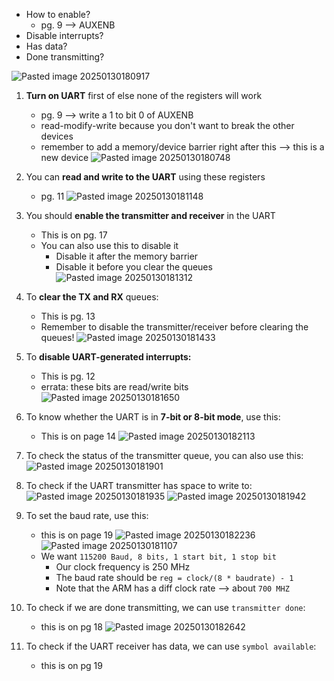 * How to enable?
	* pg. 9 ⟶ AUXENB
* Disable interrupts?
* Has data?
* Done transmitting?

![Pasted image 20250130180917](Pasted%20image%2020250130180917.png)



1. **Turn on UART** first of else none of the registers will work
	* pg. 9 ⟶ write a 1 to bit 0 of AUXENB
	* read-modify-write because you don't want to break the other devices
	* remember to add a memory/device barrier right after this ⟶ this is a new device
	![Pasted image 20250130180748](Pasted%20image%2020250130180748.png)
2. You can **read and write to the UART** using these registers
	* pg. 11
	![Pasted image 20250130181148](Pasted%20image%2020250130181148.png)
3. You should **enable the transmitter and receiver** in the UART
	* This is on pg. 17
	* You can also use this to disable it
		* Disable it after the memory barrier
		* Disable it before you clear the queues
	![Pasted image 20250130181312](Pasted%20image%2020250130181312.png)

4. To **clear the TX and RX** queues:
	* This is pg. 13
	* Remember to disable the transmitter/receiver before clearing the queues!
	![Pasted image 20250130181433](Pasted%20image%2020250130181433.png)

5. To **disable UART-generated interrupts:**
	* This is pg. 12
	* errata: these bits are read/write bits
	![Pasted image 20250130181650](Pasted%20image%2020250130181650.png)
6. To know whether the UART is in **7-bit or 8-bit mode**, use this:
	* This is on page 14
	![Pasted image 20250130182113](Pasted%20image%2020250130182113.png)
7. To check the status of the transmitter queue, you can also use this:
	![Pasted image 20250130181901](Pasted%20image%2020250130181901.png)

8. To check if the UART transmitter has space to write to:
	![Pasted image 20250130181935](Pasted%20image%2020250130181935.png)
	![Pasted image 20250130181942](Pasted%20image%2020250130181942.png)
9. To set the baud rate, use this:
	* this is on page 19
	![Pasted image 20250130182236](Pasted%20image%2020250130182236.png)
	![Pasted image 20250130181107](Pasted%20image%2020250130181107.png)
	* We want `115200 Baud, 8 bits, 1 start bit, 1 stop bit`
		* Our clock frequency is 250 MHz
		* The baud rate should be `reg = clock/(8 * baudrate) - 1`
		* Note that the ARM has a diff clock rate ⟶ about `700 MHZ`


10. To check if we are done transmitting, we can use `transmitter done`:
	* this is on pg 18
	![Pasted image 20250130182642](Pasted%20image%2020250130182642.png)

11. To check if the UART receiver has data, we can use `symbol available`:
	* this is on pg 19

